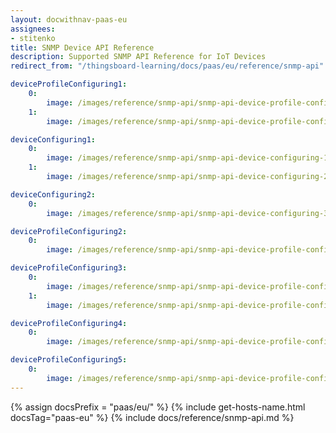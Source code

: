 ```yaml
---
layout: docwithnav-paas-eu
assignees:
- stitenko
title: SNMP Device API Reference
description: Supported SNMP API Reference for IoT Devices
redirect_from: "/thingsboard-learning/docs/paas/eu/reference/snmp-api"

deviceProfileConfiguring1:
    0:
        image: /images/reference/snmp-api/snmp-api-device-profile-configuring-1-paas.png
    1:
        image: /images/reference/snmp-api/snmp-api-device-profile-configuring-2-paas.png

deviceConfiguring1:
    0:
        image: /images/reference/snmp-api/snmp-api-device-configuring-1-paas.png
    1:
        image: /images/reference/snmp-api/snmp-api-device-configuring-2-paas.png

deviceConfiguring2:
    0:
        image: /images/reference/snmp-api/snmp-api-device-configuring-3-paas.png

deviceProfileConfiguring2:
    0:
        image: /images/reference/snmp-api/snmp-api-device-profile-configuring-3-paas.png

deviceProfileConfiguring3:
    0:
        image: /images/reference/snmp-api/snmp-api-device-profile-configuring-4.1-paas.png
    1:
        image: /images/reference/snmp-api/snmp-api-device-profile-configuring-4.2-paas.png

deviceProfileConfiguring4:
    0:
        image: /images/reference/snmp-api/snmp-api-device-profile-configuring-5-paas.png

deviceProfileConfiguring5:
    0:
        image: /images/reference/snmp-api/snmp-api-device-profile-configuring-6-paas.png
---
```


{% assign docsPrefix = "paas/eu/" %}
{% include get-hosts-name.html docsTag="paas-eu" %}
{% include docs/reference/snmp-api.md %}